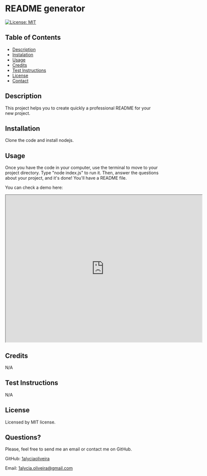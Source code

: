 # README generator

[![License: MIT](https://img.shields.io/badge/License-MIT-yellow.svg)](https://opensource.org/licenses/MIT)
  
## Table of Contents
* [Description](#description)
* [Instalation](#instalation)
* [Usage](#usage)
* [Credits](#credits)
* [Test Instructions](#test-instructions)
* [License](#license)
* [Contact](#contact)

## Description
This project helps you to create quickly a professional README for your new project.

## Installation
Clone the code and install nodejs.

## Usage
Once you have the code in your computer, use the terminal to move to your project directory. Type "node index.js" to run it.  Then, answer the questions about your project, and it's done! You'll have a README file.

You can check a demo here:
<iframe src="https://drive.google.com/file/d/1QfvL4x_D28uk15d58XDS5stRO_iQBV-k/preview" width="640" height="480"></iframe>

## Credits
N/A

## Test Instructions
N/A


## License
Licensed by MIT license.

## Questions?
Please, feel free to send me an email or contact me on GitHub.

GitHub: [1alyciaoliveira](https://github.com/1alyciaoliveira)

Email: 1alycia.oliveira@gmail.com

